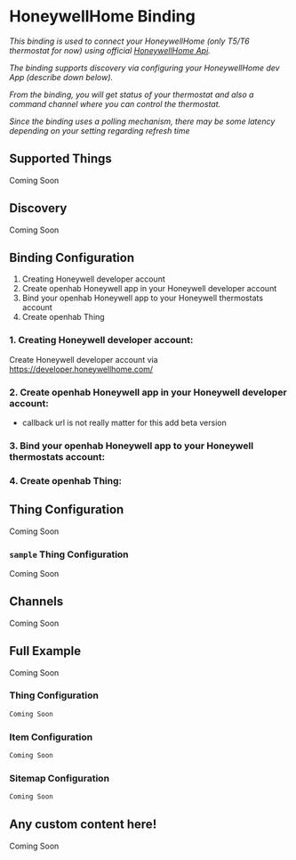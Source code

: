 # HoneywellHome Binding

_This binding is used to connect your HoneywellHome (only T5/T6 thermostat for now) using official [HoneywellHome Api](https://developer.honeywellhome.com/api-methods)._ 

_The binding supports discovery via configuring your HoneywellHome dev App (describe down below)._ 

_From the binding, you will get status of your thermostat and also a command channel where you can control the thermostat._ 

_Since the binding uses a polling mechanism, there may be some latency depending on your setting regarding refresh time_

## Supported Things
Coming Soon

## Discovery
Coming Soon

## Binding Configuration
1. Creating Honeywell developer account
2. Create openhab Honeywell app in your Honeywell developer account
3. Bind your openhab Honeywell app to your Honeywell thermostats account
4. Create openhab Thing

### 1. Creating Honeywell developer account:
Create Honeywell developer account via https://developer.honeywellhome.com/
### 2. Create openhab Honeywell app in your Honeywell developer account:


* callback url is not really matter for this add beta version

### 3. Bind your openhab Honeywell app to your Honeywell thermostats account:



### 4. Create openhab Thing:




## Thing Configuration
Coming Soon

### `sample` Thing Configuration
Coming Soon

## Channels
Coming Soon

## Full Example
Coming Soon
### Thing Configuration

```java
Coming Soon
```
### Item Configuration

```java
Coming Soon
```

### Sitemap Configuration

```perl
Coming Soon
```

## Any custom content here!

Coming Soon

